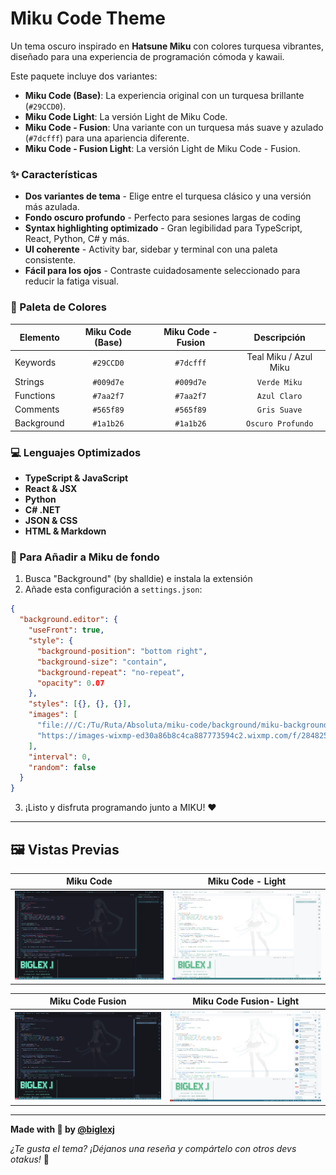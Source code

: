 # Miku Code Theme

Un tema oscuro inspirado en **Hatsune Miku** con colores turquesa vibrantes, diseñado para una experiencia de programación cómoda y kawaii.

Este paquete incluye dos variantes:

- **Miku Code (Base)**: La experiencia original con un turquesa brillante (`#29CCD0`).
- **Miku Code Light**: La versión Light de Miku Code.
- **Miku Code - Fusion**: Una variante con un turquesa más suave y azulado (`#7dcfff`) para una apariencia diferente.
- **Miku Code - Fusion Light**: La versión Light de Miku Code - Fusion.

### ✨ Características

- **Dos variantes de tema** - Elige entre el turquesa clásico y una versión más azulada.
- **Fondo oscuro profundo** - Perfecto para sesiones largas de coding
- **Syntax highlighting optimizado** - Gran legibilidad para TypeScript, React, Python, C# y más.
- **UI coherente** - Activity bar, sidebar y terminal con una paleta consistente.
- **Fácil para los ojos** - Contraste cuidadosamente seleccionado para reducir la fatiga visual.

### 🎨 Paleta de Colores

| Elemento | Miku Code (Base) | Miku Code - Fusion | Descripción |
|----------|:---------:|:------------------:|:-----------------:|
| Keywords | `#29CCD0` | `#7dcfff` | Teal Miku / Azul Miku |
| Strings | `#009d7e` | `#009d7e` | `Verde Miku` |
| Functions | `#7aa2f7` | `#7aa2f7` | `Azul Claro` |
| Comments | `#565f89` | `#565f89` | `Gris Suave` |
| Background | `#1a1b26` | `#1a1b26` | `Oscuro Profundo` |

### 💻 Lenguajes Optimizados

- **TypeScript & JavaScript**
- **React & JSX**
- **Python**
- **C# .NET**
- **JSON & CSS**
- **HTML & Markdown**
  
### 🗿 Para Añadir a Miku de fondo

1. Busca "Background" (by shalldie) e instala la extensión
2. Añade esta configuración a `settings.json`:

```json
{
  "background.editor": {
    "useFront": true,
    "style": {
      "background-position": "bottom right",
      "background-size": "contain",
      "background-repeat": "no-repeat",
      "opacity": 0.07
    },
    "styles": [{}, {}, {}],
    "images": [
      "file:///C:/Tu/Ruta/Absoluta/miku-code/background/miku-background.png",
      "https://images-wixmp-ed30a86b8c4ca887773594c2.wixmp.com/f/284825c9-2d77-431d-a366-3068208e9d63/dkix9wz-a19fee91-e5eb-45a6-9db7-33f2afda624c.png/v1/fill/w_1192,h_670/miku_background_by_biglexj_dkix9wz-pre.png?token=eyJ0eXAiOiJKV1QiLCJhbGciOiJIUzI1NiJ9.eyJzdWIiOiJ1cm46YXBwOjdlMGQxODg5ODIyNjQzNzNhNWYwZDQxNWVhMGQyNmUwIiwiaXNzIjoidXJuOmFwcDo3ZTBkMTg4OTgyMjY0MzczYTVmMGQ0MTVlYTBkMjZlMCIsIm9iaiI6W1t7ImhlaWdodCI6Ijw9NzIwIiwicGF0aCI6Ii9mLzI4NDgyNWM5LTJkNzctNDMxZC1hMzY2LTMwNjgyMDhlOWQ2My9ka2l4OXd6LWExOWZlZTkxLWU1ZWItNDVhNi05ZGI3LTMzZjJhZmRhNjI0Yy5wbmciLCJ3aWR0aCI6Ijw9MTI4MCJ9XV0sImF1ZCI6WyJ1cm46c2VydmljZTppbWFnZS5vcGVyYXRpb25zIl19.RlDrExfKlMdgm4N4mA4nIIJzBwmI3xVo4d5s3L8wmOg"
    ],
    "interval": 0,
    "random": false
  }
}
```

3. ¡Listo y disfruta programando junto a MIKU! ❤️

---

## 🖼️ Vistas Previas

| Miku Code | Miku Code - Light|
| :---: | :---: |
| ![Miku Code](images/miku-code.png) | ![Miku Code Light](images/miku-code-light.png) |

| Miku Code Fusion| Miku Code Fusion- Light|
| :---: | :---: |
| ![Miku Code Fusion](images/miku-code-fusion.png) | ![Miku Code Fusion Light](images/miku-code-fusion-light.png) |

---

**Made with 💙 by [@biglexj](https://github.com/biglexj)**

*¿Te gusta el tema? ¡Déjanos una reseña y compártelo con otros devs otakus!* 🎌